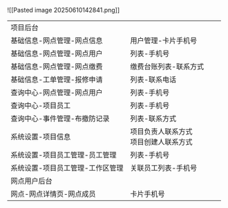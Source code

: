![[Pasted image 20250610142841.png]]

|                   |                          |     |     |
| ----------------- | ------------------------ | --- | --- |
| 项目后台              |                          |     |     |
| 基础信息-网点管理-网点信息    | 用户管理-卡片手机号               |     |     |
| 基础信息-网点管理-网点用户    | 列表-手机号                   |     |     |
| 基础信息-网点管理-网点缴费    | 缴费台账列表-联系方式              |     |     |
| 基础信息-工单管理-报修申请    | 列表-联系电话                  |     |     |
| 查询中心-网点管理-网点用户    | 列表-手机号                   |     |     |
| 查询中心-项目员工         | 列表-手机号                   |     |     |
| 查询中心-事件管理-布撤防记录   | 列表-联系方式                  |     |     |
| 系统设置-项目信息         | 项目负责人联系方式  <br>项目创建人联系方式 |     |     |
| 系统设置-项目员工管理-员工管理  | 列表-手机号                   |     |     |
| 系统设置-项目员工管理-工作区管理 | 关联员工列表-手机号               |     |     |
| 网点用户后台            |                          |     |     |
| 网点-网点详情页-网点成员     | 卡片手机号                    |     |     |
